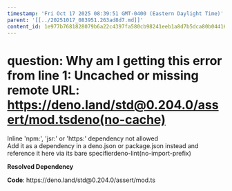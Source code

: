 ```yaml
---
timestamp: 'Fri Oct 17 2025 08:39:51 GMT-0400 (Eastern Daylight Time)'
parent: '[[../20251017_083951.263ad8d7.md]]'
content_id: 1e977b7681828079b6a22c4397fa580cb98241eeb1a8d7b5dca80b04416f043e
---
```


# question: Why am I getting this error from line 1: Uncached or missing remote URL: https://deno.land/std@0.204.0/assert/mod.tsdeno(no-cache)

Inline 'npm:', 'jsr:' or 'https:' dependency not allowed\
Add it as a dependency in a deno.json or package.json instead and reference it here via its bare specifierdeno-lint(no-import-prefix)

**Resolved Dependency**

**Code**: https​://deno.land/std​@0.204.0/assert/mod.ts
